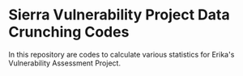 # Sierra Vulnerability Project Data Crunching Codes
In this repository are codes to calculate various statistics for Erika's Vulnerability Assessment Project.

